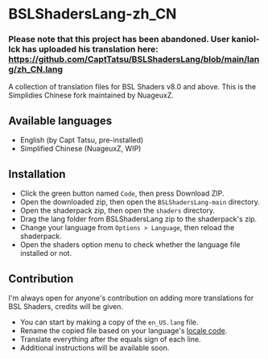 # BSLShadersLang-zh_CN

### Please note that this project has been abandoned. User kaniol-lck has uploaded his translation here: https://github.com/CaptTatsu/BSLShadersLang/blob/main/lang/zh_CN.lang

A collection of translation files for BSL Shaders v8.0 and above.
This is the Simplidies Chinese fork maintained by NuageuxZ.

## Available languages
- English (by Capt Tatsu, pre-installed)
- Simplified Chinese (NuageuxZ, WIP)
## Installation
- Click the green button named `Code`, then press Download ZIP.
- Open the downloaded zip, then open the `BSLShadersLang-main` directory.
- Open the shaderpack zip, then open the `shaders` directory.
- Drag the lang folder from BSLShadersLang zip to the shaderpack's zip.
- Change your language from `Options > Language`, then reload the shaderpack.
- Open the shaders option menu to check whether the language file installed or not.
## Contribution
I'm always open for anyone's contribution on adding more translations for BSL Shaders, credits will be given.
- You can start by making a copy of the `en_US.lang` file.
- Rename the copied file based on your language's [locale code](https://minecraft.gamepedia.com/Language).
- Translate everything after the equals sign of each line.
- Additional instructions will be available soon.
